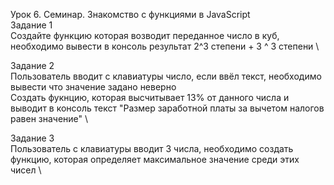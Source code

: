 Урок 6. Семинар. Знакомство с функциями в JavaScript \
Задание 1 \
Создайте функцию которая возводит переданное число в куб, необходимо вывести в консоль результат 2^3 степени + 3 ^ 3 степени \

Задание 2 \
Пользователь вводит с клавиатуры число, если ввёл текст, необходимо вывести что значение задано неверно \
Создать фукнцию, которая высчитывает 13% от данного числа и выводит в консоль текст "Размер заработной платы за вычетом налогов равен значение" \

Задание 3 \
Пользователь с клавиатуры вводит 3 числа, необходимо создать функцию, которая определяет максимальное значение среди этих чисел \
